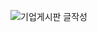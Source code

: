 
![기업게시판 글작성](https://github.com/yyujjin/jjob-korea/assets/166809120/7bd23bfa-0b0b-4f69-85ac-d89b3f34855f)
